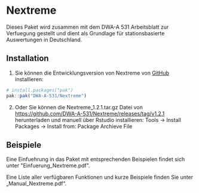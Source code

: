﻿
# Nextreme

<!-- badges: start -->
<!-- badges: end -->

Dieses Paket wird zusammen mit dem DWA-A 531 Arbeitsblatt zur Verfuegung gestellt und dient als Grundlage für stationsbasierte Auswertungen in Deutschland.

## Installation

1. Sie können die Entwicklungsversion von Nextreme von [GitHub](https://github.com/) installieren:

``` r
# install.packages("pak")
pak::pak("DWA-A-531/Nextreme")
```

2. Oder Sie können die Nextreme_1.2.1.tar.gz Datei von https://github.com/DWA-A-531/Nextreme/releases/tag/v1.2.1 herunterladen und manuell über Rstudio installieren:
Tools -> Install Packages -> Install from: Package Archieve File

## Beispiele

Eine Einfuehrung in das Paket mit entsprechenden Beispielen findet sich unter "Einfuerung_Nextreme.pdf".

Eine Liste aller verfügbaren Funktionen und kurze Beispiele finden Sie unter „Manual_Nextreme.pdf“.
